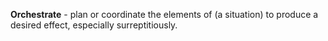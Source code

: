 **Orchestrate** - plan or coordinate the elements of (a situation) to produce a desired effect, especially surreptitiously.
